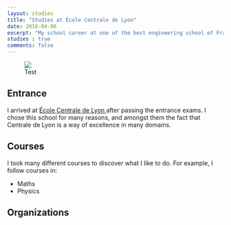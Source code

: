 ```yaml
---
layout: studies
title: "Studies at École Centrale de Lyon"
date: 2016-04-06
excerpt: "My school career at one of the best engineering school of France"
studies : true
comments: false
---
```


<figure>
	<img src="http://farm9.staticflickr.com/8426/7758832526_cc8f681e48_c.jpg">
	<figcaption>Test</figcaption>
</figure>

## Entrance

I arrived at <a href="http://www.ec-lyon.fr/"> École Centrale de Lyon </a> after passing the entrance exams. I chose this school for many reasons, and amongst them the fact that Centrale de Lyon is a way of excellence in many domains.

## Courses

I took many different courses to discover what I like to do. For example, I follow courses in:

* Maths
* Physics


## Organizations

